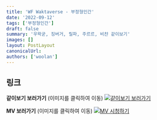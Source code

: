 ```yaml
---
title: 'WF Waktaverse - 부정형인간'
date: '2022-09-12'
tags: ['부정형인간']
draft: false
summary: '우왁굳, 징버거, 릴파, 주르르, 비챤 같이보기'
images: []
layout: PostLayout
canonicalUrl:
authors: ['woolan']
---
```


## 링크

**같이보기 보러가기** (이미지를 클릭하여 이동)
[![같이보기 보러가기](https://cdn.discordapp.com/attachments/1135756712759013437/1135758630910697602/banner.png)](https://cafe.naver.com/steamindiegame/7603510)

**MV 보러가기** (이미지를 클릭하여 이동)
[![MV 시청하기](https://i.ytimg.com/vi/hG-Wd3cJIuM/maxresdefault.jpg)](https://youtu.be/hG-Wd3cJIuM)
